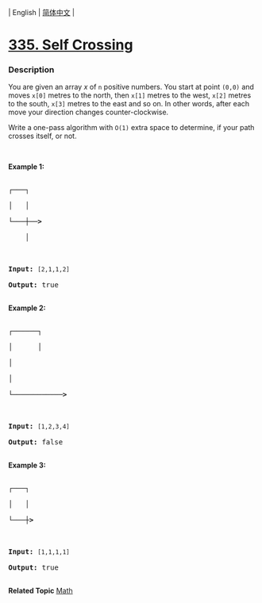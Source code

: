 | English | [简体中文](README.md) |

# [335. Self Crossing](https://leetcode-cn.com/problems/self-crossing)
 ### Description
<p>You are given an array <i>x</i> of <code>n</code> positive numbers. You start at point <code>(0,0)</code> and moves <code>x[0]</code> metres to the north, then <code>x[1]</code> metres to the west, <code>x[2]</code> metres to the south, <code>x[3]</code> metres to the east and so on. In other words, after each move your direction changes counter-clockwise.</p>

<p>Write a one-pass algorithm with <code>O(1)</code> extra space to determine, if your path crosses itself, or not.</p>

<p>&nbsp;</p>

<p><b>Example 1:</b></p>

<pre>
<strong>┌───┐
│ &nbsp; │
└───┼──&gt;
&nbsp; &nbsp; │

Input: </strong><code>[2,1,1,2]</code>
<strong>Output: </strong>true
</pre>

<p><b>Example 2:</b></p>

<pre>
<strong>┌──────┐
│ &nbsp; &nbsp; &nbsp;│
│
│
└────────────&gt;

Input:</strong> <code>[1,2,3,4]</code>
<strong>Output: </strong>false 
</pre>

<p><b>Example 3:</b></p>

<pre>
<strong>┌───┐
│ &nbsp; │
└───┼&gt;

Input:</strong> <code>[1,1,1,1]</code>
<strong>Output:</strong> true 
</pre>

**Related Topic**  [Math](https://leetcode-cn.com/tag/math) 